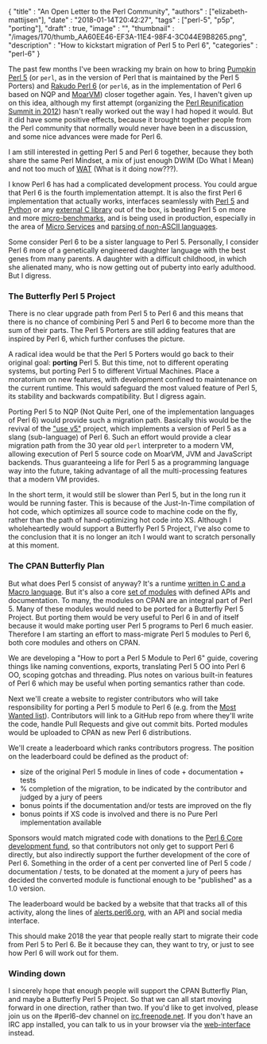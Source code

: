 
  {
    "title"       : "An Open Letter to the Perl Community",
    "authors"     : ["elizabeth-mattijsen"],
    "date"        : "2018-01-14T20:42:27",
    "tags"        : ["perl-5", "p5p", "porting"],
    "draft"       : true,
    "image"       : "",
    "thumbnail" : "/images/170/thumb_AA60EE46-EF3A-11E4-98F4-3C044E9B8265.png",
    "description" : "How to kickstart migration of Perl 5 to Perl 6",
    "categories"  : "perl-6"
  }

The past few months I've been wracking my brain on how to bring [Pumpkin Perl&nbsp;5](https://www.perl.org) (or `perl`, as in the version of Perl that is maintained by the Perl&nbsp;5 Porters) and [Rakudo Perl&nbsp;6](https://www.perl6.org) (or `perl6`, as in the implementation of Perl&nbsp;6 based on NQP and [MoarVM](http://moarvm.org)) closer together again. Yes, I haven't given up on this idea, although my first attempt (organizing the [Perl Reunification Summit in 2012](https://szabgab.com/perl-reunification-summit-2012.html)) hasn't really worked out the way I had hoped it would. But it did have some positive effects, because it brought together people from the Perl community that normally would never have been in a discussion, and some nice advances were made for Perl&nbsp;6.

I am still interested in getting Perl&nbsp;5 and Perl&nbsp;6 together, because they both share the same Perl Mindset, a mix of just enough DWIM (Do What I Mean) and not too much of [WAT](https://www.destroyallsoftware.com/talks/wat) (What is it doing now???).

I know Perl&nbsp;6 has had a complicated development process. You could argue that Perl&nbsp;6 is the fourth implementation attempt. It is also the first Perl&nbsp;6 implementation that actually works, interfaces seamlessly with [Perl&nbsp;5](http://modules.perl6.org/dist/Inline::Perl5:cpan:NINE") and [Python](https://github.com/niner/Inline-Python/blob/master/README.md) or any [external C library](https://docs.perl6.org/language/nativecall) out of the box, is beating Perl&nbsp;5 on more and more [micro-benchmarks](http://news.perlfoundation.org/2017/11/perl-6-performance-and-reliabi-4.html), and is being used in production, especially in the area of [Micro Services](http://mi.cro.services) and [parsing of non-ASCII languages](https://perl6advent.wordpress.com/2017/12/13/).

Some consider Perl 6 to be a sister language to Perl 5. Personally, I consider Perl 6 more of a genetically engineered daughter language with the best genes from many parents. A daughter with a difficult childhood, in which she alienated many, who is now getting out of puberty into early adulthood. But I digress.

### The Butterfly Perl&nbsp;5 Project
There is no clear upgrade path from Perl&nbsp;5 to Perl&nbsp;6 and this means that there is no chance of combining Perl&nbsp;5 and Perl&nbsp;6 to become more than the sum of their parts. The Perl&nbsp;5 Porters are still adding features that are inspired by Perl&nbsp;6, which further confuses the picture.

A radical idea would be that the Perl&nbsp;5 Porters would go back to their original goal: **porting** Perl&nbsp;5. But this time, not to different operating systems, but porting Perl&nbsp;5 to different Virtual Machines. Place a moratorium on new features, with development confined to maintenance on the current runtime. This would safeguard the most valued feature of Perl&nbsp;5, its stability and backwards compatibility. But I digress again.

Porting Perl&nbsp;5 to NQP (Not Quite Perl, one of the implementation languages of Perl&nbsp;6) would provide such a migration path. Basically this would be the revival of the ["use v5"](https://github.com/rakudo-p5/v5) project, which implements a version of Perl&nbsp;5 as a slang (sub-language) of Perl&nbsp;6. Such an effort would provide a clear migration path from the 30 year old `perl` interpreter to a modern VM, allowing execution of Perl&nbsp;5 source code on MoarVM, JVM and JavaScript backends. Thus guaranteeing a life for Perl&nbsp;5 as a programming language way into the future, taking advantage of all the multi-processing features that a modern VM provides.

In the short term, it would still be slower than Perl&nbsp;5, but in the long run it would be running faster. This is because of the Just-In-Time compilation of hot code, which optimizes all source code to machine code on the fly, rather than the path of hand-optimizing hot code into XS. Although I wholeheartedly would support a Butterfly Perl&nbsp;5 Project, I've also come to the conclusion that it is no longer an itch I would want to scratch personally at this moment.

### The CPAN Butterfly Plan
But what does Perl&nbsp;5 consist of anyway? It's a runtime [written in C and a Macro language](https://github.com/Perl/perl5). But it's also a core [set of modules](https://github.com/Perl/perl5/tree/blead/lib) with defined APIs and documentation. To many, the modules on CPAN are an integral part of Perl 5. Many of these modules would need to be ported for a Butterfly Perl&nbsp;5 Project. But porting them would be very useful to Perl&nbsp;6 in and of itself because it would make porting user Perl 5 programs to Perl 6 much easier. Therefore I am starting an effort to mass-migrate Perl&nbsp;5 modules to Perl&nbsp;6, both core modules and others on CPAN.

We are developing a "How to port a Perl&nbsp;5 Module to Perl&nbsp;6" guide, covering things like naming conventions, exports, translating Perl&nbsp;5 OO into Perl&nbsp;6 OO, scoping gotchas and threading. Plus notes on various built-in features of Perl&nbsp;6 which may be useful when porting semantics rather than code.

Next we'll create a website to register contributors who will take responsibility for porting a Perl&nbsp;5 module to Perl&nbsp;6 (e.g. from the [Most Wanted list](https://github.com/perl6/perl6-most-wanted)). Contributors will link to a GitHub repo from where they'll write the code, handle Pull Requests and give out commit bits. Ported modules would be uploaded to CPAN as new Perl 6 distributions.

We'll create a leaderboard which ranks contributors progress. The position on the leaderboard could be defined as the product of:

+ size of the original Perl&nbsp;5 module in lines of code + documentation + tests
+ % completion of the migration, to be indicated by the contributor and judged by a jury of peers
+ bonus points if the documentation and/or tests are improved on the fly
+ bonus points if XS code is involved and there is no Pure Perl implementation available

Sponsors would match migrated code with donations to the [Perl&nbsp;6 Core development fund](http://www.perlfoundation.org/perl_6_core_development_fund), so that contributors not only get to support Perl&nbsp;6 directly, but also indirectly support the further development of the core of Perl&nbsp;6. Something in the order of a cent per converted line of Perl&nbsp;5 code / documentation / tests, to be donated at the moment a jury of peers has decided the converted module is functional enough to be "published" as a 1.0 version.

The leaderboard would be backed by a website that that tracks all of this activity, along the lines of [alerts.perl6.org](https://alerts.perl6.org), with an API and social media interface.

This should make 2018 the year that people really start to migrate their code from Perl&nbsp;5 to Perl&nbsp;6. Be it because they can, they want to try, or just to see how Perl&nbsp;6 will work out for them.

### Winding down
I sincerely hope that enough people will support the CPAN Butterfly Plan, and maybe a Butterfly Perl&nbsp;5 Project. So that we can all start moving forward in one direction, rather than two. If you'd like to get involved, please join us on the #perl6-dev channel on [irc.freenode.net](http://freenode.net). If you don't have an IRC app installed, you can talk to us in your browser via the [web-interface](http://webchat.freenode.net/?channels=perl6-dev&nick=) instead.
